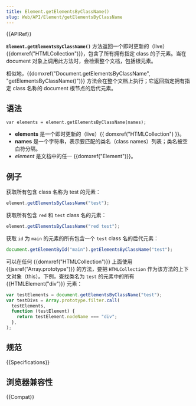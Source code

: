 ```yaml
---
title: Element.getElementsByClassName()
slug: Web/API/Element/getElementsByClassName
---
```


{{APIRef}}

**`Element.getElementsByClassName()`** 方法返回一个即时更新的（live）{{domxref("HTMLCollection")}}，包含了所有拥有指定 class 的子元素。当在 document 对象上调用此方法时，会检索整个文档，包括根元素。

相似地，{{domxref("Document.getElementsByClassName", "getElementsByClassName()")}} 方法会在整个文档上执行；它返回指定拥有指定 class 名称的 document 根节点的后代元素。

## 语法

```plain
var elements = element.getElementsByClassName(names);
```

- **elements** 是一个即时更新的（live）{{ domxref("HTMLCollection") }}。
- **names** 是一个字符串，表示要匹配的类名（class names）列表；类名被空白符分隔。
- _element_ 是文档中的任一 {{domxref("Element")}}。

## 例子

获取所有包含 class 名称为 test 的元素：

```js
element.getElementsByClassName("test");
```

获取所有包含 `red` 和 `test` class 名的元素：

```js
element.getElementsByClassName("red test");
```

获取 `id` 为 `main` 的元素的所有包含一个 `test` class 名的后代元素：

```js
document.getElementById("main").getElementsByClassName("test");
```

可以在任何 {{domxref("HTMLCollection")}} 上面使用 {{jsxref("Array.prototype")}} 的方法，要把 `HTMLCollection` 作为该方法的上下文对象（this）。下例，查找类名为 `test` 的元素中的所有 {{HTMLElement("div")}} 元素：

```js
var testElements = document.getElementsByClassName("test");
var testDivs = Array.prototype.filter.call(
  testElements,
  function (testElement) {
    return testElement.nodeName === "div";
  },
);
```

## 规范

{{Specifications}}

## 浏览器兼容性

{{Compat}}

